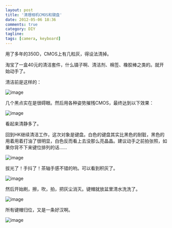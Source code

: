 ```yaml
---
layout: post
title: '清理相机CMOS和键盘'
date: 2012-05-06 18:36
comments: true
category: DIY
tagline:
tags: [camera, keyboard]
---
```


用了多年的350D，CMOS上有几粒灰，得设法清掉。

淘宝了一盒40元的清洁套件，什么镊子啊、清洁剂、棉签、橡胶棒之类的。就开始动手了。

清洁前是这样的：

![image](https://dn-qingpei-image.qbox.me/in_post/2012/05/IMG_7222.jpg)

几个黑点实在是很碍眼。然后用各种姿势摧残CMOS，最终达到以下效果：

![image](https://dn-qingpei-image.qbox.me/in_post/2012/05/IMG_7252.jpg)

看起来清静多了。

回到HK继续清洁工作，这次对象是键盘。白色的键盘其实比黑色的耐脏，黑色的用着用着打油了很明显，白色反而看上去没那么亮晶晶。建议动手之前拍张照，如果你背不下来键位排列的话……

![image](https://dn-qingpei-image.qbox.me/in_post/2012/05/IMG_0319.jpg)

拔光了！手抖了！茶轴手感不错的哟。可以看到积灰了。

![image](https://dn-qingpei-image.qbox.me/in_post/2012/05/IMG_0321.jpg)

然后开始刷，擦，吹，拍，把灰尘消灭。键帽就放盆里清水洗洗了。

![image](https://dn-qingpei-image.qbox.me/in_post/2012/05/IMG_0322.jpg)

所有键帽归位，又是一条好汉啊。

![image](https://dn-qingpei-image.qbox.me/in_post/2012/05/IMG_0325.jpg)
